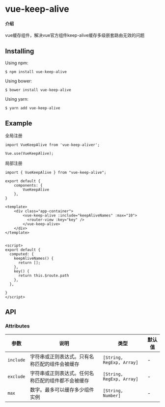 # vue-keep-alive

#### 介绍
vue缓存组件，解决vue官方组件keep-alive缓存多级嵌套路由无效的问题



## Installing

Using npm:

```
$ npm install vue-keep-alive
```

Using bower:

```
$ bower install vue-keep-alive
```

Using yarn:

```
$ yarn add vue-keep-alive
```



## Example

全局注册

```vue
import VueKeepAlive from 'vue-keep-aliver';

Vue.use(VueKeepAlive);
```

局部注册

```
import { VueKeepAlive } from "vue-keep-alive";

export default {
	components: { 
		VueKeepAlive
    },
}
```

```
<template>
	<div class="app-container">
		<vue-keep-alive :include="keepAliveNames" :max="10">
          <router-view :key="key" />
        </vue-keep-alive>
	</div>
</template>


<script>
export default {
  computed: {
    keepAliveNames() {
      return [];
    },
    key() {
      return this.$route.path
    },
  },

}
</script>
```



## API

### Attributes

| 参数      | 说明                                               | 类型                      | 默认值 |
| --------- | -------------------------------------------------- | ------------------------- | ------ |
| `include` | 字符串或正则表达式。只有名称匹配的组件会被缓存     | `[String, RegExp, Array]` | -      |
| `exclude` | 字符串或正则表达式。任何名称匹配的组件都不会被缓存 | `[String, RegExp, Array]` | -      |
| `max`     | 数字。最多可以缓存多少组件实例                     | `[String, Number]`        | -      |

